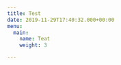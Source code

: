 ```yaml
---
title: Test
date: 2019-11-29T17:40:32.000+00:00
menu:
  main:
    name: Teat
    weight: 3

---
```

